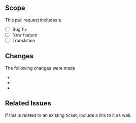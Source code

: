 ## Scope
This pull request includes a

- [ ] Bug fix
- [ ] New feature
- [ ] Translation

## Changes
The following changes were made

-
-
-

## Related Issues
If this is related to an existing ticket, include a link to it as well.